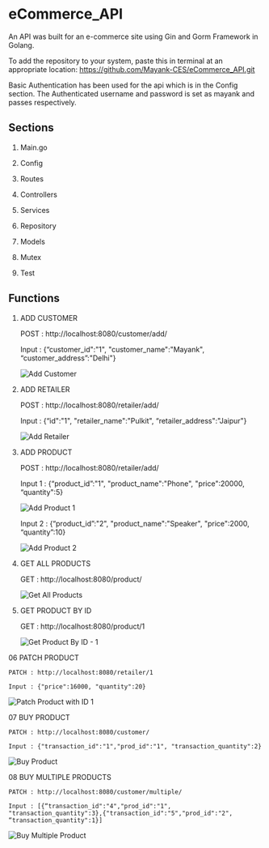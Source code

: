 # eCommerce_API

An API was built for an e-commerce site using Gin and Gorm Framework in Golang.

To add the repository to your system, paste this in terminal at an appropriate location: https://github.com/Mayank-CES/eCommerce_API.git

Basic Authentication has been used for the api which is in the Config section. The Authenticated username and password is set as mayank and passes respectively.

## Sections 

1. Main.go

2. Config

3. Routes

4. Controllers 

5. Services

6. Repository

7. Models

8. Mutex

9. Test

## Functions 

1. ADD CUSTOMER				

	POST : http://localhost:8080/customer/add/

	Input : {“customer_id":"1", "customer_name":"Mayank", “customer_address”:"Delhi"}
	
	![Add Customer](01AddCustomer.png)


2. ADD RETAILER
		
	POST : http://localhost:8080/retailer/add/

	Input : {“id":"1", "retailer_name":"Pulkit", “retailer_address":"Jaipur"}
	
	![Add Retailer](02AddRetailer.png)

3. ADD PRODUCT			

	POST : http://localhost:8080/retailer/add/
	
	Input 1 : {“product_id”:"1", "product_name":"Phone", "price":20000, “quantity":5}

	![Add Product 1](03AddProduct_1.png)

	Input 2 : {“product_id”:"2", "product_name":"Speaker", "price":2000, “quantity”:10}

	![Add Product 2](04AddProduct_2.png)


4. GET ALL PRODUCTS

	GET : http://localhost:8080/product/
	
	![Get All Products](04_GetAllProducts.png)


5. GET PRODUCT BY ID		

	GET : http://localhost:8080/product/1
	
	![Get Product By ID - 1](05GetProductByID.png)


06 PATCH PRODUCT		

	PATCH : http://localhost:8080/retailer/1

	Input : {"price":16000, "quantity":20}
	
![Patch Product with ID 1](06PatchProduct.png)



07 BUY PRODUCT

	PATCH : http://localhost:8080/customer/

	Input : {"transaction_id":"1","prod_id":"1", "transaction_quantity":2}
	
![Buy Product](07BuyProduct.png)




08 BUY MULTIPLE PRODUCTS

	PATCH : http://localhost:8080/customer/multiple/

	Input : [{“transaction_id":"4","prod_id":"1", "transaction_quantity":3},{"transaction_id":"5","prod_id":"2", “transaction_quantity":1}]
	
![Buy Multiple Product](08BuyMultipleProduct.png)




